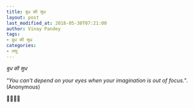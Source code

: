 ```yaml
---
title: बुध की सुध
layout: post
last_modified_at: 2018-05-30T07:21:00
author: Vinay Pandey
tags:
- बुध की सुध
categories:
- लघु
---
```

*बुध की सुध*

_"You can’t depend on your eyes when your imagination is out of focus."_.   (Anonymous)

🙏🌷🌷🙏



